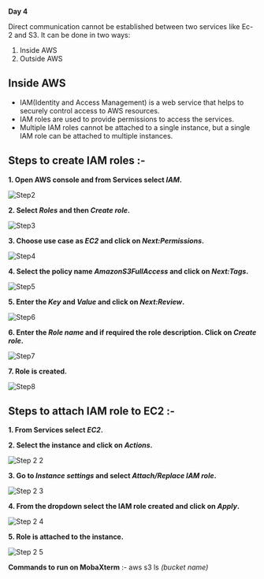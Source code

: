 **Day 4**

Direct communication cannot be established between two services like Ec-2 and S3.
It can be done in two ways:
1. Inside AWS 
2. Outside AWS

## Inside AWS
* IAM(Identity and Access Management) is a web service that helps to securely control access to AWS resources.
* IAM roles are used to provide permissions to access the services.
* Multiple IAM roles cannot be attached to a single instance, but a single IAM role can be attached to multiple instances.

## Steps to create IAM roles :-

**1. Open AWS console and from Services select *IAM*.**

![Step2](https://user-images.githubusercontent.com/63635471/81144274-5528f980-8f91-11ea-8d6f-9c26acc38bd8.png)

**2. Select *Roles* and then *Create role*.**

![Step3](https://user-images.githubusercontent.com/63635471/81144275-565a2680-8f91-11ea-8b62-49db1747c249.png)

**3. Choose use case as *EC2* and click on *Next:Permissions*.**

![Step4](https://user-images.githubusercontent.com/63635471/81144283-58bc8080-8f91-11ea-9518-fec67f24ed81.PNG)

**4. Select the policy name *AmazonS3FullAccess* and click on *Next:Tags*.**

![Step5](https://user-images.githubusercontent.com/63635471/81144302-6114bb80-8f91-11ea-9794-9ebc00aa3655.PNG)

**5. Enter the *Key* and *Value* and click on *Next:Review*.**

![Step6](https://user-images.githubusercontent.com/63635471/81144311-63771580-8f91-11ea-8e65-fed325600f77.PNG)

**6. Enter the *Role name* and if required the role description. Click on *Create role*.**

![Step7](https://user-images.githubusercontent.com/63635471/81144318-670a9c80-8f91-11ea-9f32-c044b218c928.PNG)

**7. Role is created.**

![Step8](https://user-images.githubusercontent.com/63635471/81144326-696cf680-8f91-11ea-923f-4e699c2ee896.PNG)



## Steps to attach IAM role to EC2 :-

**1. From Services select *EC2*.**

**2. Select the instance and click on *Actions*.**

![Step 2 2](https://user-images.githubusercontent.com/63635471/81144251-4c382800-8f91-11ea-91fc-77cb8015a532.PNG)

**3. Go to *Instance settings* and select *Attach/Replace IAM role*.**

![Step 2 3](https://user-images.githubusercontent.com/63635471/81144263-50644580-8f91-11ea-9863-4ab42cd9d45e.png)

**4. From the dropdown select the IAM role created and click on *Apply*.**

![Step 2 4](https://user-images.githubusercontent.com/63635471/81144268-52c69f80-8f91-11ea-9968-38c075caf1b3.PNG)

**5. Role is attached to the instance.**

![Step 2 5](https://user-images.githubusercontent.com/63635471/81144273-53f7cc80-8f91-11ea-9e54-f419b3f0d863.PNG)


**Commands to run on MobaXterm** :-
aws s3 ls *(bucket name)*
